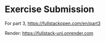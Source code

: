 # Exercise Submission
For part 3, https://fullstackopen.com/en/part3

Render: https://fullstack-uni.onrender.com